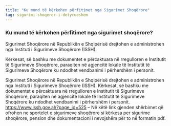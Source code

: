 ```yaml
---
title: "Ku mund të kërkohen përfitimet nga Sigurimet Shoqërore"
tag: sigurimi-shoqeror-i-detyrueshem
---
```


### Ku mund të kërkohen përfitimet nga sigurimet shoqërore?

Sigurimet Shoqërore në Republikën e Shqipërisë drejtohen e administrohen nga Instituti i Sigurimeve Shoqërore (ISSH).

Kërkesat, së bashku me dokumentet e përcaktuara në rregulloren e Institutit të Sigurimeve Shoqërore, paraqiten në agjencitë lokale të Institutit të Sigurimeve Shoqërore ku ndodhet vendbanimi i përhershëm i personit.

Sigurimet Shoqërore në Republikën e Shqipërisë drejtohen e administrohen nga Instituti i Sigurimeve Shoqërore (ISSH).
Kërkesat, së bashku me dokumentet e përcaktuara në rregulloren e Institutit të Sigurimeve Shoqërore, paraqiten në agjencitë lokale të Institutit të Sigurimeve Shoqërore ku ndodhet vendbanimi i përhershëm i personit.
https://www.issh.gov.al/?page_id=525 – Në këtë link gjenden shërbimet që ofrohen ne sportelet e sigurimeve shoqërore si kërkesa per sigurime shoqërore, pension dhe dokumentacioni i nevojshëm për to në formatin pdf.

